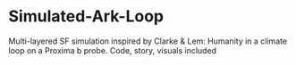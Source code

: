 # Simulated-Ark-Loop
Multi-layered SF simulation inspired by Clarke & Lem: Humanity in a climate loop on a Proxima b probe. Code, story, visuals included
